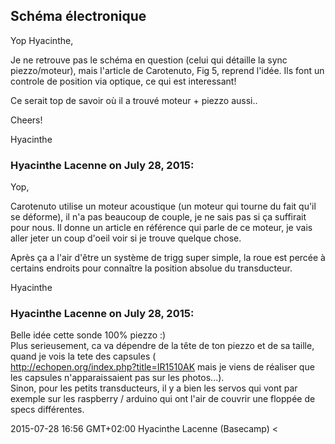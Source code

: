 ## Schéma électronique



Yop Hyacinthe,  
  
Je ne retrouve pas le schéma en question (celui qui détaille la sync
piezzo/moteur), mais l'article de Carotenuto, Fig 5, reprend l'idée. Ils font
un controle de position via optique, ce qui est interessant!  
  
Ce serait top de savoir où il a trouvé moteur + piezzo aussi..  
  
Cheers!  
  
Hyacinthe



### **Hyacinthe Lacenne** on July 28, 2015:



Yop,  
  
Carotenuto utilise un moteur acoustique (un moteur qui tourne du fait qu'il se
déforme), il n'a pas beaucoup de couple, je ne sais pas si ça suffirait pour
nous. Il donne un article en référence qui parle de ce moteur, je vais aller
jeter un coup d'oeil voir si je trouve quelque chose.  
  
Après ça a l'air d'être un système de trigg super simple, la roue est percée à
certains endroits pour connaître la position absolue du transducteur.  
  
Hyacinthe



### **Hyacinthe Lacenne** on July 28, 2015:



Belle idée cette sonde 100% piezzo :)  
Plus serieusement, ca va dépendre de la tête de ton piezzo et de sa taille,  
quand je vois la tete des capsules (  
<http://echopen.org/index.php?title=IR1510AK> mais je viens de réaliser que  
les capsules n'apparaissaient pas sur les photos...).  
Sinon, pour les petits transducteurs, il y a bien les servos qui vont par  
exemple sur les raspberry / arduino qui ont l'air de couvrir une floppée de  
specs différentes.  
  
2015-07-28 16:56 GMT+02:00 Hyacinthe Lacenne (Basecamp) &lt;



